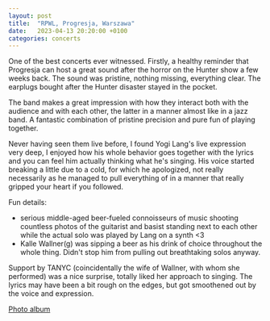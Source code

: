 ```yaml
---
layout: post
title:  "RPWL, Progresja, Warszawa"
date:   2023-04-13 20:20:00 +0100
categories: concerts
---
```


One of the best concerts ever witnessed. Firstly, a healthy reminder that Progresja can host a great sound after the horror on the Hunter show a few weeks back. The sound was pristine, nothing missing, everything clear. The earplugs bought after the Hunter disaster stayed in the pocket.

The band makes a great impression with how they interact both with the audience and with each other, the latter in a manner almost like in a jazz band. A fantastic combination of pristine precision and pure fun of playing together.

Never having seen them live before, I found Yogi Lang's live expression very deep, I enjoyed how his whole behavior goes together with the lyrics and you can feel him actually thinking what he's singing. His voice started breaking a little due to a cold, for which he apologized, not really necessarily as he managed to pull everything of in a manner that really gripped your heart if you followed.

Fun details:
- serious middle-aged beer-fueled connoisseurs of music shooting countless photos of the guitarist and basist standing next to each other while the actual solo was played by Lang on a synth <3
- Kalle Wallner(g) was sipping a beer as his drink of choice throughout the whole thing. Didn't stop him from pulling out breathtaking solos anyway.

Support by TANYC (coincidentally the wife of Wallner, with whom she performed) was a nice surprise, totally liked her approach to singing. The lyrics may have been a bit rough on the edges, but got smoothened out by the voice and expression.

[Photo album](https://photos.app.goo.gl/DEbm3tyXLnmkgrX18)

